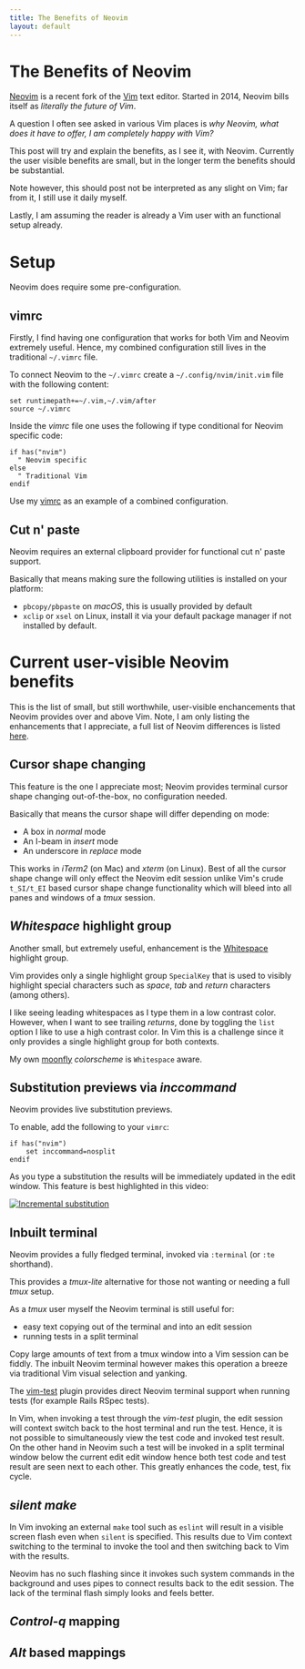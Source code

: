 ```yaml
---
title: The Benefits of Neovim
layout: default
---
```


The Benefits of Neovim
======================
[Neovim](https://neovim.io/) is a recent fork of the [Vim](http://www.vim.org/)
text editor. Started in 2014, Neovim bills itself as *literally the future of
Vim*.

A question I often see asked in various Vim places is *why Neovim, what does it
have to offer, I am completely happy with Vim?*

This post will try and explain the benefits, as I see it, with Neovim.
Currently the user visible benefits are small, but in the longer term the
benefits should be substantial.

Note however, this should post not be interpreted as any slight on Vim; far
from it, I still use it daily myself.

Lastly, I am assuming the reader is already a Vim user with an functional setup
already.

Setup
=====
Neovim does require some pre-configuration.

vimrc
-----
Firstly, I find having one configuration that works for both Vim and Neovim
extremely useful. Hence, my combined configuration still lives in the
traditional ```~/.vimrc``` file.

To connect Neovim to the ```~/.vimrc``` create a ```~/.config/nvim/init.vim```
file with the following content:

```viml
set runtimepath+=~/.vim,~/.vim/after
source ~/.vimrc
```

Inside the *vimrc* file one uses the following if type conditional for Neovim
specific code:

```viml
if has("nvim")
  " Neovim specific  
else
  " Traditional Vim
endif
```

Use my [vimrc](https://github.com/bluz71/dotfiles/blob/master/vimrc) as an
example of a combined configuration.

Cut n' paste
------------
Neovim requires an external clipboard provider for functional cut n' paste
support.

Basically that means making sure the following utilities is installed on your
platform:

- ```pbcopy/pbpaste``` on *macOS*, this is usually provided by default
- ```xclip``` or ```xsel``` on Linux, install it via your default package
  manager if not installed by default.

Current user-visible Neovim benefits
====================================
This is the list of small, but still worthwhile, user-visible enchancements
that Neovim provides over and above Vim. Note, I am only listing the
enhancements that I appreciate, a full list of  Neovim differences is listed
[here](https://neovim.io/doc/user/vim_diff.html#nvim-features).

Cursor shape changing
---------------------
This feature is the one I appreciate most; Neovim provides terminal cursor
shape changing out-of-the-box, no configuration needed.

Basically that means the cursor shape will differ depending on mode:
- A box in *normal* mode
- An I-beam in *insert* mode
- An underscore in *replace* mode

This works in *iTerm2* (on Mac) and *xterm* (on Linux). Best of all the cursor
shape change will only effect the Neovim edit session unlike Vim's crude
```t_SI/t_EI``` based cursor shape change functionality which will bleed into
all panes and windows of a *tmux* session.

*Whitespace* highlight group
----------------------------
Another small, but extremely useful, enhancement is the
[Whitespace](https://github.com/neovim/neovim/pull/6367) highlight group.

Vim provides only a single highlight group ```SpecialKey``` that is used to
visibly highlight special characters such as *space*, *tab* and *return*
characters (among others). 

I like seeing leading whitespaces as I type them in a low contrast color.
However, when I want to see trailing *returns*, done by toggling the ```list```
option I like to use a high contrast color. In Vim this is a challenge since it
only provides a single highlight group for both contexts.

My own [moonfly](https://github.com/bluz71/vim-moonfly-colors) *colorscheme* is
```Whitespace``` aware.

Substitution previews via *inccommand*
--------------------------------------
Neovim provides live substitution previews.

To enable, add the following to your ```vimrc```:
```viml
if has("nvim")
    set inccommand=nosplit
endif
```

As you type a substitution the results will be immediately updated in the edit
window. This feature is best highlighted in this video:

[![Incremental substitution](https://i.ytimg.com/vi/sA3z6gsqOuw/hqdefault.jpg?custom=true&w=336&h=188&stc=true&jpg444=true&jpgq=90&sp=68&sigh=Zr-su2aAfVYE-tawG-lB3_-YPQ0)](http://www.youtube.com/watch?v=sA3z6gsqOuw)

Inbuilt terminal
----------------
Neovim provides a fully fledged terminal, invoked via ```:terminal``` (or
```:te``` shorthand).

This provides a *tmux-lite* alternative for those not wanting or needing a full
*tmux* setup.

As a *tmux* user myself the Neovim terminal is still useful for:

- easy text copying out of the terminal and into an edit session
- running tests in a split terminal

Copy large amounts of text from a tmux window into a Vim session can be fiddly.
The inbuilt Neovim terminal however makes this operation a breeze via
traditional Vim visual selection and yanking.

The [vim-test](https://github.com/janko-m/vim-test) plugin provides direct
Neovim terminal support when running tests (for example Rails RSpec tests). 

In Vim, when invoking a test through the *vim-test* plugin, the edit session
will context switch back to the host terminal and run the test. Hence, it is not
possible to simultaneously view the test code and invoked test result. On the
other hand in Neovim such a test will be invoked in a split terminal window
below the current edit edit window hence both test code and test result are
seen next to each other. This greatly enhances the code, test, fix cycle.

*silent make*
-------------
In Vim invoking an external ```make``` tool such as ```eslint``` will result in
a visible screen flash even when ```silent``` is specified. This results due to
Vim context switching to the terminal to invoke the tool and then switching
back to Vim with the results.

Neovim has no such flashing since it invokes such system commands in the
background and uses pipes to connect results back to the edit session. The lack
of the terminal flash simply looks and feels better.


*Control-q* mapping
-------------------

*Alt* based mappings
--------------------
